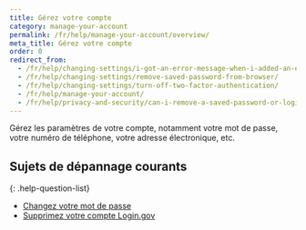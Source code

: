 ```yaml
---
title: Gérez votre compte
category: manage-your-account
permalink: /fr/help/manage-your-account/overview/
meta_title: Gérez votre compte
order: 0
redirect_from:
  - /fr/help/changing-settings/i-got-an-error-message-when-i-added-an-email/
  - /fr/help/changing-settings/remove-saved-password-from-browser/
  - /fr/help/changing-settings/turn-off-two-factor-authentication/
  - /fr/help/manage-your-account/
  - /fr/help/privacy-and-security/can-i-remove-a-saved-password-or-login-information-from-my-browser/
---
```


Gérez les paramètres de votre compte, notamment votre mot de passe, votre numéro de téléphone, votre adresse électronique, etc.

## Sujets de dépannage courants

{: .help-question-list}
- [Changez votre mot de passe](/fr/help/manage-your-account/change-your-password/)
- [Supprimez votre compte Login.gov](/fr/help/manage-your-account/delete-your-account/)
